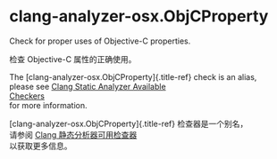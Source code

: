 # clang-analyzer-osx.ObjCProperty

Check for proper uses of Objective-C properties.

检查 Objective-C 属性的正确使用。

The [clang-analyzer-osx.ObjCProperty]{.title-ref} check is an alias,  
please see [Clang Static Analyzer Available  
Checkers](https://clang.llvm.org/docs/analyzer/checkers.html#osx-objcproperty)  
for more information.

[clang-analyzer-osx.ObjCProperty]{.title-ref} 检查器是一个别名，  
请参阅 [Clang 静态分析器可用检查器](https://clang.llvm.org/docs/analyzer/checkers.html#osx-objcproperty)  
以获取更多信息。
